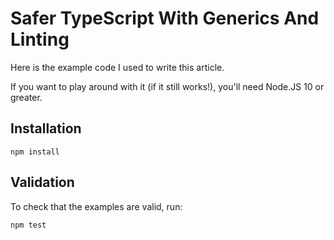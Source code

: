 # Safer TypeScript With Generics And Linting

Here is the example code I used to write this article.

If you want to play around with it (if it still works!),
you'll need Node.JS 10 or greater.

## Installation

```
npm install
```

## Validation

To check that the examples are valid, run:

```
npm test
```
